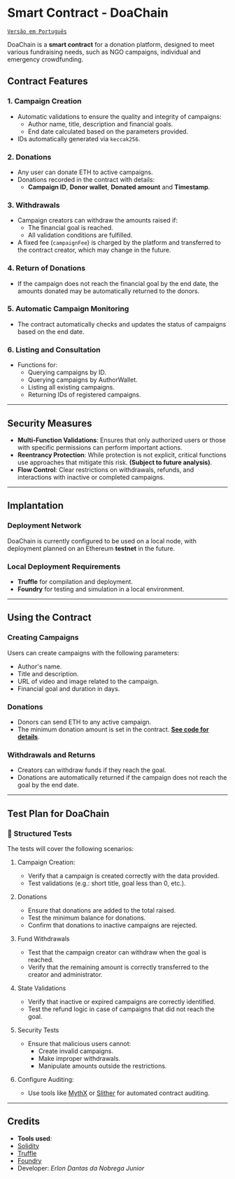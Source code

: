 # Smart Contract - DoaChain

[`Versão em Português`](README-br.md)

DoaChain is a **smart contract** for a donation platform,
designed to meet various fundraising needs,
such as NGO campaigns, individual and emergency crowdfunding.

## Contract Features

### 1. Campaign Creation
- Automatic validations to ensure the quality and integrity of campaigns:
    - Author name, title, description and financial goals.
    - End date calculated based on the parameters provided.
- IDs automatically generated via `keccak256`.

### 2. Donations
- Any user can donate ETH to active campaigns.
- Donations recorded in the contract with details:
    - **Campaign ID**, **Donor wallet**, **Donated amount** and **Timestamp**.

### 3. Withdrawals
- Campaign creators can withdraw the amounts raised if:
    - The financial goal is reached.
    - All validation conditions are fulfilled.
- A fixed fee (`campaignFee`) is charged by the platform and transferred to the contract creator, which may change in the future.

### 4. Return of Donations
- If the campaign does not reach the financial goal by the end date, the amounts donated may be automatically returned to the donors.

### 5. Automatic Campaign Monitoring
- The contract automatically checks and updates the status of campaigns based on the end date.

### 6. Listing and Consultation
- Functions for:
    - Querying campaigns by ID.
    - Querying campaigns by AuthorWallet.
    - Listing all existing campaigns.
    - Returning IDs of registered campaigns.

---

## Security Measures

- **Multi-Function Validations**: Ensures that only authorized users or those with specific permissions can perform important actions.
- **Reentrancy Protection**: While protection is not explicit, critical functions use approaches that mitigate this risk. **(Subject to future analysis)**.
- **Flow Control**: Clear restrictions on withdrawals, refunds, and interactions with inactive or completed campaigns.

---

## Implantation

### Deployment Network
DoaChain is currently configured to be used on a local node, with deployment planned on an Ethereum **testnet** in the future.

### Local Deployment Requirements
- **Truffle** for compilation and deployment.
- **Foundry** for testing and simulation in a local environment.

---

## Using the Contract

### Creating Campaigns
Users can create campaigns with the following parameters:
- Author's name.
- Title and description.
- URL of video and image related to the campaign.
- Financial goal and duration in days.

### Donations
- Donors can send ETH to any active campaign.
- The minimum donation amount is set in the contract. **[See code for details](contracts/DoaChain.sol)**.

### Withdrawals and Returns
- Creators can withdraw funds if they reach the goal.
- Donations are automatically returned if the campaign does not reach the goal by the end date.

---

## Test Plan for DoaChain

### 🧪 Structured Tests

The tests will cover the following scenarios:

1. Campaign Creation:
    - Verify that a campaign is created correctly with the data provided.
    - Test validations (e.g.: short title, goal less than 0, etc.).

2. Donations
    - Ensure that donations are added to the total raised.
    - Test the minimum balance for donations.
    - Confirm that donations to inactive campaigns are rejected.

3. Fund Withdrawals
    - Test that the campaign creator can withdraw when the goal is reached.
    - Verify that the remaining amount is correctly transferred to the creator and administrator.

4. State Validations
    - Verify that inactive or expired campaigns are correctly identified.
    - Test the refund logic in case of campaigns that did not reach the goal.

5. Security Tests
    - Ensure that malicious users cannot:
        - Create invalid campaigns.
        - Make improper withdrawals.
        - Manipulate amounts outside the restrictions.

6. Configure Auditing:
    - Use tools like [MythX](https://mythx.io/) or [Slither](https://github.com/crytic/slither) for automated contract auditing.

---

## Credits

- **Tools used**:
- [Solidity](https://soliditylang.org/)
- [Truffle](https://trufflesuite.com/)
- [Foundry](https://getfoundry.sh/)
- Developer: *Erlon Dantas da Nobrega Junior*

